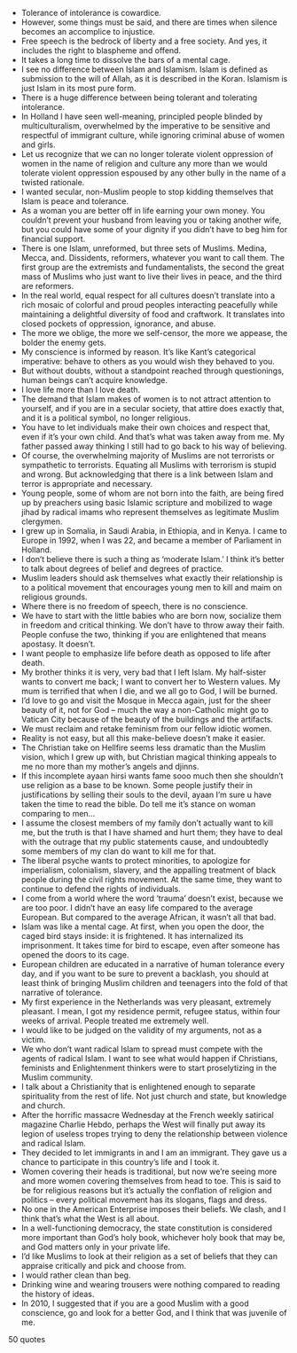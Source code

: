 - Tolerance of intolerance is cowardice.
 - However, some things must be said, and there are times when silence becomes an accomplice to injustice.
 - Free speech is the bedrock of liberty and a free society. And yes, it includes the right to blaspheme and offend.
 - It takes a long time to dissolve the bars of a mental cage.
 - I see no difference between Islam and Islamism. Islam is defined as submission to the will of Allah, as it is described in the Koran. Islamism is just Islam in its most pure form.
 - There is a huge difference between being tolerant and tolerating intolerance.
 - In Holland I have seen well-meaning, principled people blinded by multiculturalism, overwhelmed by the imperative to be sensitive and respectful of immigrant culture, while ignoring criminal abuse of women and girls.
 - Let us recognize that we can no longer tolerate violent oppression of women in the name of religion and culture any more than we would tolerate violent oppression espoused by any other bully in the name of a twisted rationale.
 - I wanted secular, non-Muslim people to stop kidding themselves that Islam is peace and tolerance.
 - As a woman you are better off in life earning your own money. You couldn’t prevent your husband from leaving you or taking another wife, but you could have some of your dignity if you didn’t have to beg him for financial support.
 - There is one Islam, unreformed, but three sets of Muslims. Medina, Mecca, and. Dissidents, reformers, whatever you want to call them. The first group are the extremists and fundamentalists, the second the great mass of Muslims who just want to live their lives in peace, and the third are reformers.
 - In the real world, equal respect for all cultures doesn’t translate into a rich mosaic of colorful and proud peoples interacting peacefully while maintaining a delightful diversity of food and craftwork. It translates into closed pockets of oppression, ignorance, and abuse.
 - The more we oblige, the more we self-censor, the more we appease, the bolder the enemy gets.
 - My conscience is informed by reason. It’s like Kant’s categorical imperative: behave to others as you would wish they behaved to you.
 - But without doubts, without a standpoint reached through questionings, human beings can’t acquire knowledge.
 - I love life more than I love death.
 - The demand that Islam makes of women is to not attract attention to yourself, and if you are in a secular society, that attire does exactly that, and it is a political symbol, no longer religious.
 - You have to let individuals make their own choices and respect that, even if it’s your own child. And that’s what was taken away from me. My father passed away thinking I still had to go back to his way of believing.
 - Of course, the overwhelming majority of Muslims are not terrorists or sympathetic to terrorists. Equating all Muslims with terrorism is stupid and wrong. But acknowledging that there is a link between Islam and terror is appropriate and necessary.
 - Young people, some of whom are not born into the faith, are being fired up by preachers using basic Islamic scripture and mobilized to wage jihad by radical imams who represent themselves as legitimate Muslim clergymen.
 - I grew up in Somalia, in Saudi Arabia, in Ethiopia, and in Kenya. I came to Europe in 1992, when I was 22, and became a member of Parliament in Holland.
 - I don’t believe there is such a thing as ‘moderate Islam.’ I think it’s better to talk about degrees of belief and degrees of practice.
 - Muslim leaders should ask themselves what exactly their relationship is to a political movement that encourages young men to kill and maim on religious grounds.
 - Where there is no freedom of speech, there is no conscience.
 - We have to start with the little babies who are born now, socialize them in freedom and critical thinking. We don’t have to throw away their faith. People confuse the two, thinking if you are enlightened that means apostasy. It doesn’t.
 - I want people to emphasize life before death as opposed to life after death.
 - My brother thinks it is very, very bad that I left Islam. My half-sister wants to convert me back; I want to convert her to Western values. My mum is terrified that when I die, and we all go to God, I will be burned.
 - I’d love to go and visit the Mosque in Mecca again, just for the sheer beauty of it, not for God – much the way a non-Catholic might go to Vatican City because of the beauty of the buildings and the artifacts.
 - We must reclaim and retake feminism from our fellow idiotic women.
 - Reality is not easy, but all this make-believe doesn’t make it easier.
 - The Christian take on Hellfire seems less dramatic than the Muslim vision, which I grew up with, but Christian magical thinking appeals to me no more than my mother’s angels and djinns.
 - If this incomplete ayaan hirsi wants fame sooo much then she shouldn’t use religion as a base to be known. Some people justify their in justifications by selling their souls to the devil, ayaan I’m sure u have taken the time to read the bible. Do tell me it’s stance on woman comparing to men...
 - I assume the closest members of my family don’t actually want to kill me, but the truth is that I have shamed and hurt them; they have to deal with the outrage that my public statements cause, and undoubtedly some members of my clan do want to kill me for that.
 - The liberal psyche wants to protect minorities, to apologize for imperialism, colonialism, slavery, and the appalling treatment of black people during the civil rights movement. At the same time, they want to continue to defend the rights of individuals.
 - I come from a world where the word ‘trauma’ doesn’t exist, because we are too poor. I didn’t have an easy life compared to the average European. But compared to the average African, it wasn’t all that bad.
 - Islam was like a mental cage. At first, when you open the door, the caged bird stays inside: it is frightened. It has internalized its imprisonment. It takes time for bird to escape, even after someone has opened the doors to its cage.
 - European children are educated in a narrative of human tolerance every day, and if you want to be sure to prevent a backlash, you should at least think of bringing Muslim children and teenagers into the fold of that narrative of tolerance.
 - My first experience in the Netherlands was very pleasant, extremely pleasant. I mean, I got my residence permit, refugee status, within four weeks of arrival. People treated me extremely well.
 - I would like to be judged on the validity of my arguments, not as a victim.
 - We who don’t want radical Islam to spread must compete with the agents of radical Islam. I want to see what would happen if Christians, feminists and Enlightenment thinkers were to start proselytizing in the Muslim community.
 - I talk about a Christianity that is enlightened enough to separate spirituality from the rest of life. Not just church and state, but knowledge and church.
 - After the horrific massacre Wednesday at the French weekly satirical magazine Charlie Hebdo, perhaps the West will finally put away its legion of useless tropes trying to deny the relationship between violence and radical Islam.
 - They decided to let immigrants in and I am an immigrant. They gave us a chance to participate in this country’s life and I took it.
 - Women covering their heads is traditional, but now we’re seeing more and more women covering themselves from head to toe. This is said to be for religious reasons but it’s actually the conflation of religion and politics – every political movement has its slogans, flags and dress.
 - No one in the American Enterprise imposes their beliefs. We clash, and I think that’s what the West is all about.
 - In a well-functioning democracy, the state constitution is considered more important than God’s holy book, whichever holy book that may be, and God matters only in your private life.
 - I’d like Muslims to look at their religion as a set of beliefs that they can appraise critically and pick and choose from.
 - I would rather clean than beg.
 - Drinking wine and wearing trousers were nothing compared to reading the history of ideas.
 - In 2010, I suggested that if you are a good Muslim with a good conscience, go and look for a better God, and I think that was juvenile of me.

50 quotes